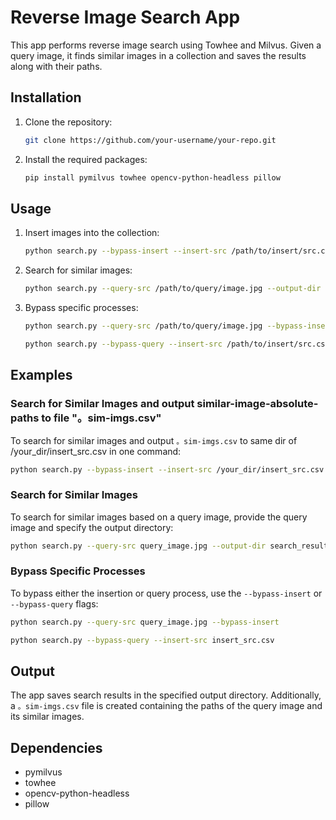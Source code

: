 # Reverse Image Search App

This app performs reverse image search using Towhee and Milvus. Given a query image, it finds similar images in a collection and saves the results along with their paths.

## Installation

1. Clone the repository:

   ```bash
   git clone https://github.com/your-username/your-repo.git
   ```

2. Install the required packages:

   ```bash
   pip install pymilvus towhee opencv-python-headless pillow
   ```

## Usage

1. Insert images into the collection:

   ```bash
   python search.py --bypass-insert --insert-src /path/to/insert/src.csv --query-src /path/to/query/image.jpg
   ```

2. Search for similar images:

   ```bash
   python search.py --query-src /path/to/query/image.jpg --output-dir /path/to/output/directory
   ```

3. Bypass specific processes:

   ```bash
   python search.py --query-src /path/to/query/image.jpg --bypass-insert
   ```

   ```bash
   python search.py --bypass-query --insert-src /path/to/insert/src.csv
   ```

## Examples

### Search for Similar Images and output similar-image-absolute-paths to file "。sim-imgs.csv"

To search for similar images and output ```。sim-imgs.csv``` to same dir of /your_dir/insert_src.csv in one command:

```bash
python search.py --bypass-insert --insert-src /your_dir/insert_src.csv --query-src query_image.jpg
```

### Search for Similar Images

To search for similar images based on a query image, provide the query image and specify the output directory:

```bash
python search.py --query-src query_image.jpg --output-dir search_results
```

### Bypass Specific Processes

To bypass either the insertion or query process, use the `--bypass-insert` or `--bypass-query` flags:

```bash
python search.py --query-src query_image.jpg --bypass-insert
```

```bash
python search.py --bypass-query --insert-src insert_src.csv
```

## Output

The app saves search results in the specified output directory. Additionally, a `。sim-imgs.csv` file is created containing the paths of the query image and its similar images.

## Dependencies

- pymilvus
- towhee
- opencv-python-headless
- pillow

